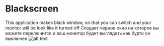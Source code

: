 # Blackscreen
This application makes black window, on that you can switch and your monitor will be look like it turned off                                                                     Создает черное окно на которое вы можете перключится и ваш монитор будет выглядеть как будто он выключен
![alt text](https://lh3.googleusercontent.com/g3kRJVOsO7hxzT9C9K1-HRI_VXvShbwczRGx8N5bTGsNivm3oAwWKQk_b_BpuqVAHVb6NcosImnu7xy_JkTq70r9FOWHq0HivdMH9emlBmGL29ART1fsWgKOx52Go2mJJ6huKY5q4to8G5NBoo6yLZBx9QNwP3vJBYhlRdewS0tsFq7qDA6imqibrf0cjExlvOXbJTtneUE8C6j_rvsyKNrc42yV41uZ3oYVM-5AVCNHHJTgtpbO5S1tGQ89uP6yRPPO_A0g_CUUe4LFWoBBPztGqPdSazzaYLkMaMH7qNAmEAbzCqV_1Il_QSQEvQ_Z4zyVqrjNBVi_b4TSAszer_9hvS1amMCHM1kblLhUgKM77s8yizjvlMCwYFb1gPeh18e_9PAQl5mdpu9yBp3l4sJGjFzCYhOSTK4rUYrGCOLtGG02uMTmipEYww6iTz3MQpR76drVhCV5r-Py1fJd6fgC2r3uaKqbkN5aQhmIX-r4Su4c_ybGWwfKiS55lS4G5ZLQ4lR_pigdfAU76giiE1NAODjgxA8idg49XimmiuL3W0cirRZrac9jArYXyxpQdyxE6wVtqMHkP0raTACTMrTHgmBFD31eOdOqrOrn-IuBGcz4NlcSr8paLOC7viNNgAMK-JTmpiItAoL2i7xakxv5usagPh1Fq-A5z5kturhZnDfOsUagVpCjhkfA=w1663-h947-no?authuser=0)
